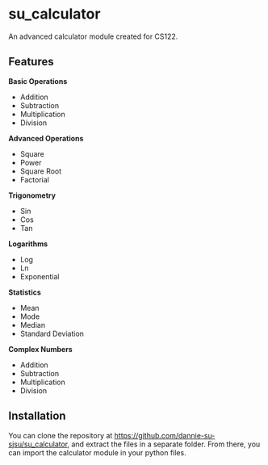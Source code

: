 # su_calculator
An advanced calculator module created for CS122.

## Features

**Basic Operations**
- Addition
- Subtraction
- Multiplication
- Division

**Advanced Operations**
- Square
- Power
- Square Root
- Factorial

**Trigonometry**
- Sin
- Cos
- Tan

**Logarithms**
- Log
- Ln
- Exponential

**Statistics**
- Mean
- Mode
- Median
- Standard Deviation

**Complex Numbers**
- Addition
- Subtraction
- Multiplication
- Division

## Installation

You can clone the repository at https://github.com/dannie-su-sjsu/su_calculator, and extract the files in a separate folder. From there, you can import the calculator module in your python files.

